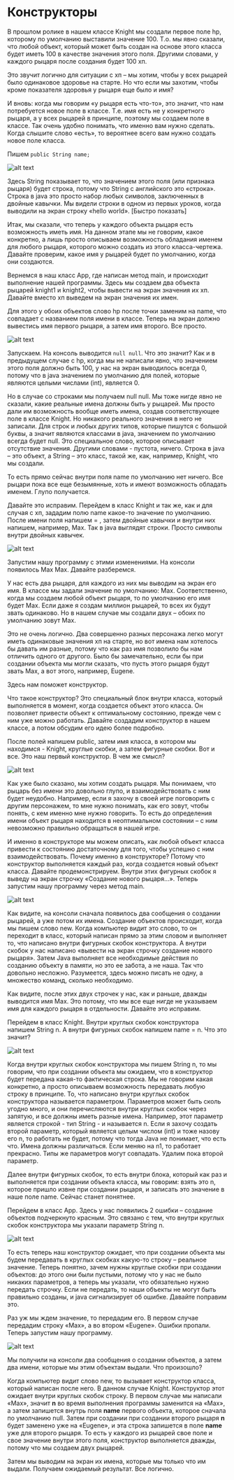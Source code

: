 # Конструкторы
В прошлом ролике в нашем классе Knight мы создали первое поле hp, которому по умолчанию выставили значение 100. Т.о. мы явно сказали, что любой объект, который может быть создан на основе этого класса будет иметь 100 в качестве значения этого поля. Другими словами, у каждого рыцаря после создания будет 100 хп.

Это звучит логично для ситуации с хп – мы хотим, чтобы у всех рыцарей было одинаковое здоровье на старте. Но что если мы захотим, чтобы кроме показателя здоровья у рыцаря еще было и имя?

И вновь: когда мы говорим «у рыцаря есть что-то», это значит, что нам потребуется новое поле в классе. Т.е. имя есть не у конкретного рыцаря, а у всех рыцарей в принципе, поэтому мы создаем поле в классе. Так очень удобно понимать, что именно вам нужно сделать. Когда слышите слово «есть», то вероятнее всего вам нужно создать новое поле класса.

Пишем `public String name;`

![alt text](https://s3.us-west-2.amazonaws.com/secure.notion-static.com/3400ffaf-6288-4c60-9e21-783ca26035a0/7.png?X-Amz-Algorithm=AWS4-HMAC-SHA256&X-Amz-Content-Sha256=UNSIGNED-PAYLOAD&X-Amz-Credential=AKIAT73L2G45EIPT3X45%2F20221120%2Fus-west-2%2Fs3%2Faws4_request&X-Amz-Date=20221120T103134Z&X-Amz-Expires=86400&X-Amz-Signature=ca29f3391e813c4b8d194428356e3216c5df2dc23cc165abd6bf3b7ac1a23244&X-Amz-SignedHeaders=host&response-content-disposition=filename%3D%227.png%22&x-id=GetObject)

Здесь String показывает то, что значением этого поля (или признака рыцаря) будет строка, потому что String с английского это «строка». Строка в java это просто набор любых символов, заключенных в двойные кавычки. Мы видели строки в одном из первых уроков, когда выводили на экран строку «hello world». [Быстро показать]

Итак, мы сказали, что теперь у каждого объекта рыцаря есть возможность иметь имя. На данном этапе мы не говорим, какое конкретно, а лишь просто описываем возможность обладания именем для любого рыцаря, которого можно создать из этого класса-чертежа. Давайте проверим, какое имя у рыцарей будет по умолчанию, когда они создаются.

Вернемся в наш класс App, где написан метод main, и происходит выполнение нашей программы. Здесь мы создаем два объекта рыцарей knight1 и knight2, чтобы вывести на экран значения их хп. Давайте вместо хп выведем на экран значения их имен.

Для этого у обоих объектов слово hp после точки заменим на name, что совпадает с названием поля имени в классе. Теперь на экран должно вывестись имя первого рыцаря, а затем имя второго. Все просто.

![alt text](https://s3.us-west-2.amazonaws.com/secure.notion-static.com/9aa4150a-f49e-4cfe-8467-c4f6945b871b/8.png?X-Amz-Algorithm=AWS4-HMAC-SHA256&X-Amz-Content-Sha256=UNSIGNED-PAYLOAD&X-Amz-Credential=AKIAT73L2G45EIPT3X45%2F20221120%2Fus-west-2%2Fs3%2Faws4_request&X-Amz-Date=20221120T103209Z&X-Amz-Expires=86400&X-Amz-Signature=ee77b6ce481bae02b297f599012aa2473d3222be9c9ade1ccc67eaf1df0b6154&X-Amz-SignedHeaders=host&response-content-disposition=filename%3D%228.png%22&x-id=GetObject)

Запускаем. На консоль выводится `null null`. Что это значит? Как и в предыдущем случае с hp, когда мы не написали явно, что значением этого поля должно быть 100, у нас на экран выводилось всегда 0, потому что в java значением по умолчанию для полей, которые являются целыми числами (int), является 0.

Но в случае со строками мы получаем null null. Мы тоже нигде явно не сказали, какие реальные имена должны быть у рыцарей. Мы просто дали им возможность вообще иметь имена, создав соответствующее поле в классе Knight. Но никакого реального значения в него не записали. Для строк и любых других типов, которые пишутся с большой буквы, а значит являются классами в java, значением по умолчанию всегда будет null. Это специальное слово, которое описывает отсутствие значения. Другими словами - пустота, ничего. Строка в java – это объект, а String – это класс, такой же, как, например, Knight, что мы создали.

То есть прямо сейчас внутри поля name по умолчанию нет ничего. Все рыцари пока все еще безымянные, хоть и имеют возможность обладать именем. Глупо получается.

Давайте это исправим. Перейдем в класс Knight и так же, как и для случая с хп, зададим полю name какое-то значение по умолчанию. После имени поля напишем = , затем двойные кавычки и внутри них напишем, например, Max. Так в java выглядят строки. Просто символы внутри двойных кавычек.

![alt text](https://s3.us-west-2.amazonaws.com/secure.notion-static.com/7c22dbe2-caa0-4392-8860-d9da9ad07514/9.png?X-Amz-Algorithm=AWS4-HMAC-SHA256&X-Amz-Content-Sha256=UNSIGNED-PAYLOAD&X-Amz-Credential=AKIAT73L2G45EIPT3X45%2F20221120%2Fus-west-2%2Fs3%2Faws4_request&X-Amz-Date=20221120T103239Z&X-Amz-Expires=86400&X-Amz-Signature=95a52f6837a17ac226edfb0835c12afde6bd5ad521f1e5e1fd740b5ec114b759&X-Amz-SignedHeaders=host&response-content-disposition=filename%3D%229.png%22&x-id=GetObject)

Запустим нашу программу с этими изменениями. На консоли появилось Max Max. Давайте разберемся.

У нас есть два рыцаря, для каждого из них мы выводим на экран его имя. В классе мы задали значение по умолчанию: Max. Соответственно, когда мы создаем любой объект рыцаря, то по умолчанию его имя будет Max. Если даже я создам миллион рыцарей, то всех их будут звать одинаково. Но в нашем случае мы создали двух – обоих по умолчанию зовут Max.

Это не очень логично. Два совершенно разных персонажа легко могут иметь одинаковые значения хп на старте, но вот имена нам хотелось бы давать им разные, потому что как раз имя позволило бы нам отличить одного от другого. Было бы замечательно, если бы при создании объекта мы могли сказать, что пусть этого рыцаря будут звать Max, а вот этого, например, Eugene.

Здесь нам поможет конструктор.

Что такое конструктор? Это специальный блок внутри класса, который выполняется в момент, когда создается объект этого класса. Он позволяет привести объект к оптимальному состоянию, прежде чем с ним уже можно работать. Давайте создадим конструктор в нашем классе, а потом обсудим его идею более подробно.

После полей напишем public, затем имя класса, в котором мы находимся - Knight, круглые скобки, а затем фигурные скобки. Вот и все. Это наш первый конструктор. В чем же смысл?

![alt text](https://s3.us-west-2.amazonaws.com/secure.notion-static.com/43e054d3-d6d8-47e4-baa9-1ca20f96d7f1/10.png?X-Amz-Algorithm=AWS4-HMAC-SHA256&X-Amz-Content-Sha256=UNSIGNED-PAYLOAD&X-Amz-Credential=AKIAT73L2G45EIPT3X45%2F20221120%2Fus-west-2%2Fs3%2Faws4_request&X-Amz-Date=20221120T103301Z&X-Amz-Expires=86400&X-Amz-Signature=9c279f0ea6c5ffdd41cdf5c93e05381914349f955f06c9e049346189851fd791&X-Amz-SignedHeaders=host&response-content-disposition=filename%3D%2210.png%22&x-id=GetObject)

Как уже было сказано, мы хотим создать рыцаря. Мы понимаем, что рыцарь без имени это довольно глупо, и взаимодействовать с ним будет неудобно. Например, если я захочу в своей игре поговорить с другим персонажем, то мне нужно понимать, как его зовут, чтобы понять, с кем именно мне нужно говорить. То есть до определения имени объект рыцаря находится в неоптимальном состоянии – с ним невозможно правильно обращаться в нашей игре.

И именно в конструкторе мы можем описать, как любой объект класса привести к состоянию достаточному для того, чтобы успешно с ним взаимодействовать. Почему именно в конструкторе? Потому что конструктор выполняется каждый раз, когда создается новый объект класса. Давайте продемонстрируем. Внутри этих фигурных скобок я выведу на экран строчку «Создание нового рыцаря…». Теперь запустим нашу программу через метод main.

![alt text](https://s3.us-west-2.amazonaws.com/secure.notion-static.com/789f21ee-22bb-4320-aece-8ea26a10a67d/11.png?X-Amz-Algorithm=AWS4-HMAC-SHA256&X-Amz-Content-Sha256=UNSIGNED-PAYLOAD&X-Amz-Credential=AKIAT73L2G45EIPT3X45%2F20221120%2Fus-west-2%2Fs3%2Faws4_request&X-Amz-Date=20221120T103320Z&X-Amz-Expires=86400&X-Amz-Signature=12b4a5e58e0937caf0d97589a24e59a6aa592485729683f9135741b35fe36a98&X-Amz-SignedHeaders=host&response-content-disposition=filename%3D%2211.png%22&x-id=GetObject)

Как видите, на консоли сначала появилось два сообщения о создании рыцарей, а уже потом их имена. Создание объектов происходит, когда мы пишем слово new. Когда компьютер видит это слово, то он переходит в класс, который написан прямо за этим словом и выполняет то, что написано внутри фигурных скобок конструктора. А внутри скобок у нас написано «вывести на экран строчку создание нового рыцаря». Затем Java выполняет все необходимые действия по созданию объекту в памяти, но это ее забота, а не наша. Так что довольно несложно. Разумеется, здесь можно писать не одну, а множество команд, сколько необходимо.

Как видите, после этих двух строчек у нас, как и раньше, дважды выводится имя Max. Это потому, что мы все еще нигде не указываем имя для каждого рыцаря в отдельности. Давайте это исправим.

Перейдем в класс Knight. Внутри круглых скобок конструктора напишем String n. А внутри фигурных скобок напишем name = n. Что это значит?

![alt text](https://s3.us-west-2.amazonaws.com/secure.notion-static.com/0412fba4-841f-4bff-9940-56eeb027b5f5/12.png?X-Amz-Algorithm=AWS4-HMAC-SHA256&X-Amz-Content-Sha256=UNSIGNED-PAYLOAD&X-Amz-Credential=AKIAT73L2G45EIPT3X45%2F20221120%2Fus-west-2%2Fs3%2Faws4_request&X-Amz-Date=20221120T103345Z&X-Amz-Expires=86400&X-Amz-Signature=b6cd26e204bbe8d747ff7c2f32d3bf6af29b3c1ac9aec43e5775323750fd3801&X-Amz-SignedHeaders=host&response-content-disposition=filename%3D%2212.png%22&x-id=GetObject)

Когда внутри круглых скобок конструктора мы пишем String n, то мы говорим, что при создании объекта мы ожидаем, что в конструктор будет передана какая-то фактическая строка. Мы не говорим какая конкретно, а просто описываем возможность передавать любую строку в принципе. То, что написано внутри круглых скобок конструктора называется параметром. Параметров может быть сколь угодно много, и они перечисляются внутри круглых скобок через запятую, и все должны иметь разные имена. Например, этот параметр является строкой - тип String - и называется n. Если я захочу создать второй параметр, который является целым числом (int) и тоже назову его n, то работать не будет, потому что тогда Java не понимает, что есть что. Имена должны различаться. Если меняю на n1, то работает прекрасно. Типы же параметров могут совпадать. Удалим пока второй параметр.

Далее внутри фигурных скобок, то есть внутри блока, который как раз и выполняется при создании объекта класса, мы говорим: взять это n, которое пришло извне при создании рыцаря, и записать это значение в наше поле name. Сейчас станет понятнее.

Перейдем в класс App. Здесь у нас появились 2 ошибки – создание объектов подчеркнуто красным. Это связано с тем, что внутри круглых скобок конструктора мы указали параметр String n.

![alt text](https://s3.us-west-2.amazonaws.com/secure.notion-static.com/d346f79a-2974-4c7c-a2b2-539fedbdab28/13.png?X-Amz-Algorithm=AWS4-HMAC-SHA256&X-Amz-Content-Sha256=UNSIGNED-PAYLOAD&X-Amz-Credential=AKIAT73L2G45EIPT3X45%2F20221120%2Fus-west-2%2Fs3%2Faws4_request&X-Amz-Date=20221120T103405Z&X-Amz-Expires=86400&X-Amz-Signature=fae9aec57fcb896bc2cfa572149da7a5c9a5cd2168a37a99ae51abc24ddd7255&X-Amz-SignedHeaders=host&response-content-disposition=filename%3D%2213.png%22&x-id=GetObject)

То есть теперь наш конструктор ожидает, что при создании объекта мы будем передавать в круглых скобках какую-то строку – реальное значение. Теперь понятно, зачем нужны круглые скобки при создании объектов: до этого они были пустыми, потому что у нас не было никаких параметров, а теперь мы указали, что обязательно нужно передать строчку. Если не передать, то наши объекты не могут быть правильно созданы, и java сигнализирует об ошибке. Давайте поправим это.

Раз уж мы ждем значение, то передадим его. В первом случае передадим строку «Max», а во втором «Eugene». Ошибки пропали. Теперь запустим нашу программу.

![alt text](https://s3.us-west-2.amazonaws.com/secure.notion-static.com/d0a57ab2-218c-45cf-8656-3810e3f7faf4/14.png?X-Amz-Algorithm=AWS4-HMAC-SHA256&X-Amz-Content-Sha256=UNSIGNED-PAYLOAD&X-Amz-Credential=AKIAT73L2G45EIPT3X45%2F20221120%2Fus-west-2%2Fs3%2Faws4_request&X-Amz-Date=20221120T103447Z&X-Amz-Expires=86400&X-Amz-Signature=b52750d0e42eb081d3e275173e9c087499a0ca9008482b97accc229c7a8c2a00&X-Amz-SignedHeaders=host&response-content-disposition=filename%3D%2214.png%22&x-id=GetObject)

Мы получили на консоли два сообщения о создании объектов, а затем два имени, которые мы этим объектам выдали. Что произошло?

Когда компьютер видит слово new, то вызывает конструктор класса, который написан после него. В данном случае Knight. Конструктор этот ожидает внутри круглых скобок строку. В первом случае мы написали «Max», значит **n** во время выполнения программы заменится на «Max», а затем запишется внутрь поля **name** первого объекта, которое сначала по умолчанию null. Затем при создании при создании второго рыцаря **n** будет заменено уже на «Eugene», и эта строка запишется в поле **name** уже для второго рыцаря. То есть у каждого из рыцарей свое поле и свое значение внутри этого поля, конструктор выполняется дважды, потому что мы создаем двух рыцарей.

Затем мы выводим на экран их имена, которые мы только что им выдали. Получаем ожидаемый результат. Все логично.